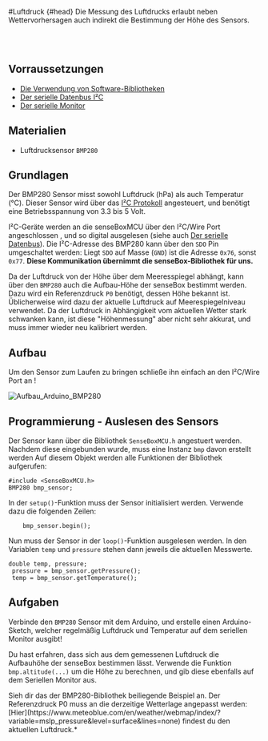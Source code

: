 #Luftdruck {#head}
Die Messung des Luftdrucks erlaubt neben Wettervorhersagen auch indirekt die Bestimmung der Höhe des Sensors.

<div class="description"></div>
<div class="line">
    <br>
    <br>
</div>

## Vorraussetzungen
- [Die Verwendung von Software-Bibliotheken](../../grundlagen/software_libraries.md)
- [Der serielle Datenbus I²C](../../grundlagen/der_serielle_datenbus.md)
- [Der serielle Monitor](../../grundlagen/der_serielle_monitor.md)

## Materialien
- Luftdrucksensor `BMP280`

## Grundlagen

<!--sec data-title="BMP280 Sensor" data-id="grundlagensensor" data-collapse=true ces-->
Der BMP280 Sensor misst sowohl Luftdruck (hPa) als auch Temperatur (°C).
Dieser Sensor wird über das [I²C Protokoll](../../grundlagen/serielle_datenbus.md) angesteuert, und benötigt eine Betriebsspannung von 3.3 bis 5 Volt.

I²C-Geräte werden an die senseBoxMCU über den I²C/Wire Port angeschlossen , und so digital ausgelesen (siehe auch [Der serielle Datenbus](../../grundlagen/serielle_datenbus.md)).
Die I²C-Adresse des BMP280 kann über den `SDO` Pin umgeschaltet werden:
Liegt `SDO` auf Masse (`GND`) ist die Adresse `0x76`, sonst `0x77`. <b>Diese Kommunikation übernimmt die senseBox-Bibliothek für uns.</b>
<!-- endsec -->

<!--sec data-title="Höhenbestimmung über den Luftdruck" data-id="grundlagenhoehe" data-collapse=true ces-->
Da der Luftdruck von der Höhe über dem Meeresspiegel abhängt, kann über den `BMP280` auch die Aufbau-Höhe der senseBox bestimmt werden. Dazu wird ein Referenzdruck `P0` benötigt, dessen Höhe bekannt ist. Üblicherweise wird dazu der aktuelle Luftdruck auf Meerespiegelniveau verwendet.
Da der Luftdruck in Abhängigkeit vom aktuellen Wetter stark schwanken kann, ist diese "Höhenmessung" aber nicht sehr akkurat, und muss immer wieder neu kalibriert werden.
<!-- endsec -->

## Aufbau
Um den Sensor zum Laufen zu bringen schließe ihn einfach an den I²C/Wire Port an !



![Aufbau_Arduino_BMP280](https://raw.githubusercontent.com/sensebox/resources/master/images/wired_lux.jpg)

## Programmierung - Auslesen des Sensors
Der Sensor kann über die Bibliothek `SenseBoxMCU.h` angestuert werden.
Nachdem diese eingebunden wurde, muss eine Instanz `bmp` davon erstellt werden
Auf diesem Objekt werden alle Funktionen der Bibliothek aufgerufen:

```arduino
#include <SenseBoxMCU.h>
BMP280 bmp_sensor;
```
<!--sec data-title="setup() Funktion" data-id="programmierungsetup" data-collapse=true ces-->


In der `setup()`-Funktion muss der Sensor initialisiert werden. Verwende dazu die folgenden Zeilen:

```arduino
    bmp_sensor.begin();
```
<!-- endsec -->

<!--sec data-title="loop() Funktion" data-id="programmierungloop" data-collapse=true ces-->


Nun muss der Sensor in der `loop()`-Funktion ausgelesen werden.
In den Variablen `temp` und `pressure` stehen dann jeweils die aktuellen Messwerte.

```arduino
double temp, pressure;
 pressure = bmp_sensor.getPressure();
 temp = bmp_sensor.getTemperature();
```
<!-- endsec -->

## Aufgaben

<!--sec data-title="Aufgabe 1" data-id="aufg1" data-collapse=true ces-->
Verbinde den `BMP280` Sensor mit dem Arduino, und erstelle einen Arduino-Sketch, welcher regelmäßig Luftdruck und Temperatur auf dem seriellen Monitor ausgibt!
<!-- endsec -->

<!--sec data-title="Aufgabe 3" data-id="aufg3" data-collapse=true ces-->
Du hast erfahren, dass sich aus dem gemessenen Luftdruck die Aufbauhöhe der senseBox bestimmen lässt.
Verwende die Funktion `bmp.altitude(...)` um die Höhe zu berechnen, und gib diese ebenfalls auf dem Seriellen Monitor aus.

<div class="box_info">
    <i class="fa fa-info fa-fw" aria-hidden="true" style="color: #42acf3;"></i>
    Sieh dir das der BMP280-Bibliothek beiliegende Beispiel an. Der Referenzdruck P0 muss an die derzeitige Wetterlage angepasst werden: [Hier](https://www.meteoblue.com/en/weather/webmap/index/?variable=mslp_pressure&level=surface&lines=none) findest du den aktuellen Luftdruck.*
</div>
<!-- endsec -->